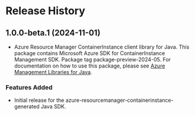 # Release History

## 1.0.0-beta.1 (2024-11-01)

- Azure Resource Manager ContainerInstance client library for Java. This package contains Microsoft Azure SDK for ContainerInstance Management SDK.  Package tag package-preview-2024-05. For documentation on how to use this package, please see [Azure Management Libraries for Java](https://aka.ms/azsdk/java/mgmt).
### Features Added

- Initial release for the azure-resourcemanager-containerinstance-generated Java SDK.
